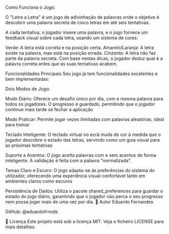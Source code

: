 Como Funciona o Jogo:

O "Letra a Letra" é um jogo de adivinhação de palavras onde o objetivo é descobrir uma palavra secreta de cinco letras em até seis tentativas.

A cada tentativa, o jogador insere uma palavra, e o jogo fornece um feedback visual sobre cada letra, usando um sistema de cores:

Verde: A letra está correta e na posição certa.
Amarelo/Laranja: A letra existe na palavra, mas está na posição errada.
Cinzento: A letra não faz parte da palavra secreta.
Com base nestas dicas, o jogador deduz qual é a palavra correta antes que as suas tentativas acabem.

Funcionalidades Principais
Seu jogo já tem funcionalidades excelentes e bem implementadas:

Dois Modos de Jogo:

Modo Diário: Oferece um desafio único por dia, com a mesma palavra para todos os jogadores. O progresso é guardado, permitindo que o jogador continue mais tarde se fechar a aplicação

Modo Praticar: Permite jogar vezes ilimitadas com palavras aleatórias, ideal para treinar

Teclado Inteligente: O teclado virtual no ecrã muda de cor à medida que o jogador descobre o estado das letras, servindo como um guia visual para as próximas tentativas

Suporte a Acentos: O jogo aceita palavras com e sem acentos de forma inteligente. A validação é feita com a palavra "normalizada".

Temas Claro e Escuro: O jogo adapta-se às preferências do sistema do utilizador, oferecendo uma experiência visual confortável tanto em ambientes claros como escuros

Persistência de Dados: Utiliza o pacote shared_preferences para guardar o estado do jogo diário, garantindo que o jogador não perca o seu progresso nem possa jogar mais de uma vez por dia.
👤 Autor
Eduardo Fernandes

GitHub: @eduardofrnnds

📜 Licença
Este projeto está sob a licença MIT. Veja o ficheiro LICENSE para mais detalhes.
